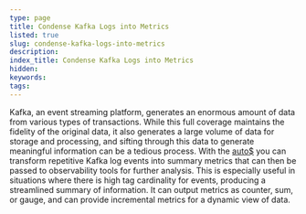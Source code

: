 ```yaml
---
type: page
title: Condense Kafka Logs into Metrics
listed: true
slug: condense-kafka-logs-into-metrics
description: 
index_title: Condense Kafka Logs into Metrics
hidden: 
keywords: 
tags: 
---
```


Kafka, an event streaming platform, generates an enormous amount of data from various types of transactions. While this full coverage maintains the fidelity of the original data, it also generates a large volume of data for storage and processing, and sifting through this data to generate meaningful information can be a tedious process. With the [auto$](/telemetry-pipelines/event-to-metric-processor) you can transform repetitive Kafka log events into summary metrics that can then be passed to observability tools for further analysis. This is especially useful in situations where there is high tag cardinality for events, producing a streamlined summary of information. It can output metrics as counter, sum, or gauge, and can provide incremental metrics for a dynamic view of data.